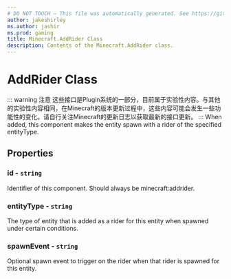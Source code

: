 ```yaml
---
# DO NOT TOUCH — This file was automatically generated. See https://github.com/Mojang/MinecraftScriptingApiDocsGenerator to modify descriptions, examples, etc.
author: jakeshirley
ms.author: jashir
ms.prod: gaming
title: Minecraft.AddRider Class
description: Contents of the Minecraft.AddRider class.
---
```

# AddRider Class
::: warning 注意
这些接口是Plugin系统的一部分，目前属于实验性内容。与其他的实验性内容相同，在Minecraft的版本更新过程中，这些内容可能会发生一些功能性的变化。请自行关注Minecraft的更新日志以获取最新的接口更新。
:::
When added, this component makes the entity spawn with a rider of the specified entityType.

## Properties
### **id** - `string`
Identifier of this component. Should always be minecraft:addrider.


### **entityType** - `string`
The type of entity that is added as a rider for this entity when spawned under certain conditions.


### **spawnEvent** - `string`
Optional spawn event to trigger on the rider when that rider is spawned for this entity.



